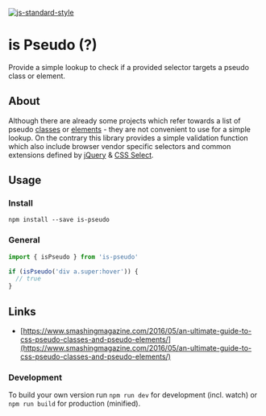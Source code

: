 [![js-standard-style](https://img.shields.io/badge/code%20style-standard-brightgreen.svg)](http://standardjs.com/)

# is Pseudo (?)

Provide a simple lookup to check if a provided selector targets a pseudo class or element.

## About

Although there are already some projects which refer towards a list of pseudo [classes](https://github.com/johnotander/pseudo-classes) or [elements](https://github.com/johnotander/pseudo-elements) - they are not convenient to use for a simple lookup. On the contrary this library provides a simple validation function which also include browser vendor specific selectors and common extensions defined by [jQuery](https://github.com/fb55/css-select) & [CSS Select](https://github.com/fb55/css-select).


## Usage

### Install

`npm install --save is-pseudo`


### General

```js
import { isPseudo } from 'is-pseudo'

if (isPseudo('div a.super:hover')) {
  // true
}
```

## Links
- [https://www.smashingmagazine.com/2016/05/an-ultimate-guide-to-css-pseudo-classes-and-pseudo-elements/](https://www.smashingmagazine.com/2016/05/an-ultimate-guide-to-css-pseudo-classes-and-pseudo-elements/)


### Development

To build your own version run `npm run dev` for development (incl. watch) or `npm run build` for production (minified).
